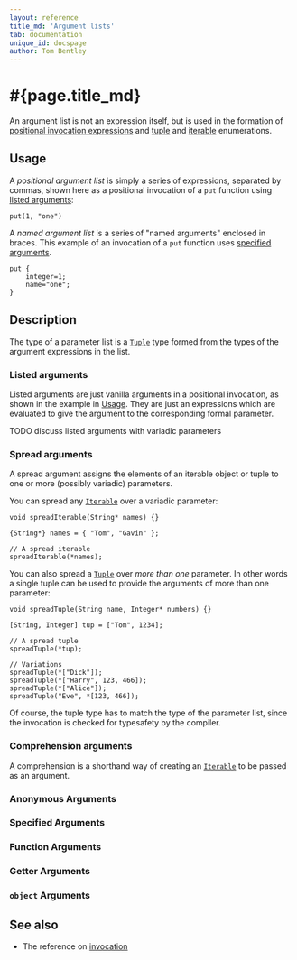 ```yaml
---
layout: reference
title_md: 'Argument lists'
tab: documentation
unique_id: docspage
author: Tom Bentley
---
```


# #{page.title_md}

An argument list is not an expression itself, but is used in the formation of 
[positional invocation expressions](../invocation/) and [tuple](../tuple/) and 
[iterable](../iterable/) enumerations.

## Usage 

A *positional argument list* is simply a series of expressions, separated by 
commas, shown here as a positional invocation of a `put` function using 
[listed arguments](#listed_arguments):

<!-- try: -->
    put(1, "one")

A *named argument list* is a series of "named arguments" enclosed in braces. 
This example of an invocation of a `put` function uses 
[specified arguments](#specified_arguments).

<!-- try: -->
    put {
        integer=1;
        name="one";
    }

## Description

The type of a parameter list is a 
[`Tuple`](#{site.urls.apidoc_1_0}/Tuple.type.html) type formed from the 
types of the argument expressions in the list. 

### Listed arguments

Listed arguments are just vanilla arguments in a positional invocation, as 
shown in the example in [Usage](#usage). They are just an expressions which 
are evaluated to give the argument to the corresponding formal parameter.

TODO discuss listed arguments with variadic parameters

### Spread arguments

A spread argument assigns the elements of an iterable object or tuple to 
one or more (possibly variadic) parameters.

You can spread any [`Iterable`](#{site.urls.apidoc_1_0}/Iterable.type.html) 
over a variadic parameter:

<!-- try: -->
    void spreadIterable(String* names) {}
    
    {String*} names = { "Tom", "Gavin" };
    
    // A spread iterable
    spreadIterable(*names);

You can also spread a [`Tuple`](#{site.urls.apidoc_1_0}/Tuple.type.html) 
over *more than one* parameter. In other words a single tuple can be used to 
provide the arguments of more than one parameter:

<!-- try: -->
    void spreadTuple(String name, Integer* numbers) {}
    
    [String, Integer] tup = ["Tom", 1234];
    
    // A spread tuple
    spreadTuple(*tup);
    
    // Variations
    spreadTuple(*["Dick"]);
    spreadTuple(*["Harry", 123, 466]);
    spreadTuple(*["Alice"]);
    spreadTuple("Eve", *[123, 466]);

Of course, the tuple type has to match the type of the parameter list, since
the invocation is checked for typesafety by the compiler.

### Comprehension arguments

A comprehension is a shorthand way of creating an 
[`Iterable`](#{site.urls.apidoc_1_0}/Iterable.type.html) 
to be passed as an argument.

### Anonymous Arguments

### Specified Arguments

### Function Arguments

### Getter Arguments

### `object` Arguments

## See also

* The reference on [invocation](../invocation)
